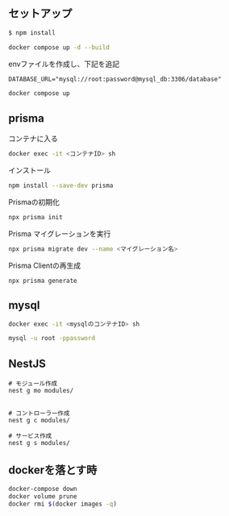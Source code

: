 ## セットアップ

```bash
$ npm install
```

```bash
docker compose up -d --build
```

envファイルを作成し、下記を追記

```
DATABASE_URL="mysql://root:password@mysql_db:3306/database"
```

```bash
docker compose up
```

## prisma

コンテナに入る

```bash
docker exec -it <コンテナID> sh
```

インストール

```bash
npm install --save-dev prisma
```

Prismaの初期化

```bash
npx prisma init
```

Prisma マイグレーションを実行

```bash
npx prisma migrate dev --name <マイグレーション名>
```

Prisma Clientの再生成

```
npx prisma generate
```

## mysql

```bash
docker exec -it <mysqlのコンテナID> sh
```

```bash
mysql -u root -ppassword
```

## NestJS

```
# モジュール作成
nest g mo modules/


# コントローラー作成
nest g c modules/

# サービス作成
nest g s modules/
```

## dockerを落とす時

```bash
docker-compose down
docker volume prune
docker rmi $(docker images -q)
```
